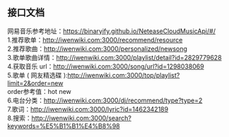 ## 接口文档
网易音乐参考地址：https://binaryify.github.io/NeteaseCloudMusicApi/#/ <br>
1.推荐歌单：http://iwenwiki.com:3000/recommend/resource <br>
2.推荐歌曲：http://iwenwiki.com:3000/personalized/newsong <br>
3.歌单歌曲详情：http://iwenwiki.com:3000/playlist/detail?id=2829779628 <br>
4.获取音乐 url：http://iwenwiki.com:3000/song/url?id=1298038069 <br>
5.歌单 ( 网友精选碟 ):http://iwenwiki.com:3000/top/playlist?limit=2&order=new <br>
    order参考值：hot  new <br>
6.电台分类：http://iwenwiki.com:3000/dj/recommend/type?type=2 <br>
7.歌词：http://iwenwiki.com:3000/lyric?id=1462342189 <br>
8.搜索：http://iwenwiki.com:3000/search?keywords=%E5%B1%B1%E4%B8%98 <br>
